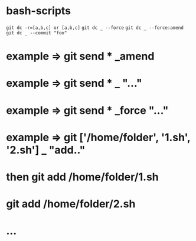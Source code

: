 # bash-scripts

`git dc -r=[a,b,c] or [a,b,c]`
`git dc _ --force`
`git dc _ --force:amend`
`git dc _ --commit "foo"`

# example => git send * _amend
# example => git send * _ "..."
# example => git send * _force "..."
# example => git ['/home/folder', '1.sh', '2.sh'] _ "add.."
#     then   git add /home/folder/1.sh
#            git add /home/folder/2.sh
#            ...
